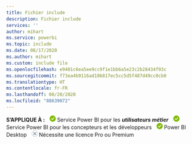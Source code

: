 ```yaml
---
title: Fichier include
description: Fichier include
services: ''
author: mihart
ms.service: powerbi
ms.topic: include
ms.date: 08/17/2020
ms.author: mihart
ms.custom: include file
ms.openlocfilehash: e9401c6ea5ee9cc9f1e1bb6a5e23c2b28434f93c
ms.sourcegitcommit: f73ea4b9116ad186817ec5cc5d5f487d49cc0cb0
ms.translationtype: HT
ms.contentlocale: fr-FR
ms.lasthandoff: 08/20/2020
ms.locfileid: "88639072"
---
```

<Token>**S’APPLIQUE À :** ![oui](media/yes.png)Service Power BI pour les ***utilisateurs métier*** ![oui](media/yes.png)Service Power BI pour les concepteurs et les développeurs ![oui](media/yes.png)Power BI Desktop ![non](media/no.png)Nécessite une licence Pro ou Premium </Token>